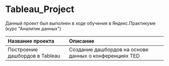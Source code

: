 # Tableau_Project
Данный проект был выполнен в ходе обучения в Яндекс.Практикуме (курс "Аналитик данных")

| Название проекта              | Описание          
| :-------------------- | :---------------------- |
|Построение дашбордов в Tableau  | Cоздание дашбордов на основе данных о конференциях TED |  
